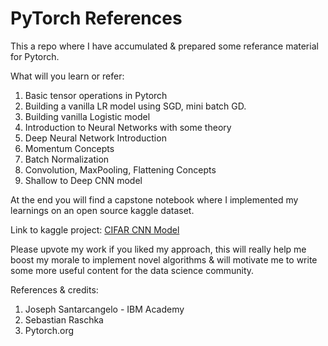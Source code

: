 # PyTorch References

This a repo where I have accumulated & prepared some referance material for Pytorch. 

What will you learn or refer:
1) Basic tensor operations in Pytorch
2) Building a vanilla LR model using SGD, mini batch GD.
3) Building vanilla Logistic model
4) Introduction to Neural Networks with some theory
5) Deep Neural Network Introduction
6) Momentum Concepts
7) Batch Normalization
8) Convolution, MaxPooling, Flattening Concepts
9) Shallow to Deep CNN model

At the end you will find a capstone notebook where I implemented my learnings on an open source kaggle dataset.

Link to kaggle project:
<a href="https://www.kaggle.com/code/ayushnitb/cifar10-robust4layer-convolutionalnet-pytorch" target="_blank">CIFAR CNN Model</a>


Please upvote my work if you liked my approach, this will really help me boost my morale to implement novel algorithms & will motivate me to write some more useful content for the data science community.

References & credits:
1) Joseph Santarcangelo - IBM Academy
2) Sebastian Raschka
3) Pytorch.org
